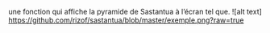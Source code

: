 une fonction qui affiche la pyramide de Sastantua à l’écran tel que.
![alt text] https://github.com/rizof/sastantua/blob/master/exemple.png?raw=true
